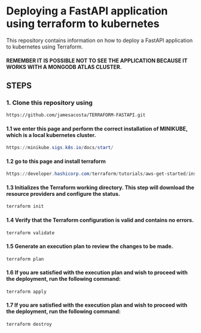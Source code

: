 # Deploying a FastAPI application using terraform to kubernetes

This repository contains information on how to deploy a FastAPI application to kubernetes using Terraform.

#### REMEMBER IT IS POSSIBLE NOT TO SEE THE APPLICATION BECAUSE IT WORKS WITH A MONGODB ATLAS CLUSTER.
## STEPS

### 1. Clone this repository using 

```bash
https://github.com/jamesacosta/TERRAFORM-FASTAPI.git
```
 
#### 1.1 we enter this page and perform the correct installation of MINIKUBE, which is a local kubernetes cluster.

```Powershell
https://minikube.sigs.k8s.io/docs/start/
```

#### 1.2 go to this page and install terraform

```Powershell
https://developer.hashicorp.com/terraform/tutorials/aws-get-started/install-cli
```

#### 1.3 Initializes the Terraform working directory. This step will download the resource providers and configure the status.

```Powershell
terraform init
```

#### 1.4 Verify that the Terraform configuration is valid and contains no errors.

```Powershell
terraform validate
```

#### 1.5 Generate an execution plan to review the changes to be made.

```Powershell
terraform plan
```

#### 1.6 If you are satisfied with the execution plan and wish to proceed with the deployment, run the following command:

```Powershell
terraform apply
```

#### 1.7 If you are satisfied with the execution plan and wish to proceed with the deployment, run the following command:

```Powershell
terraform destroy
```





